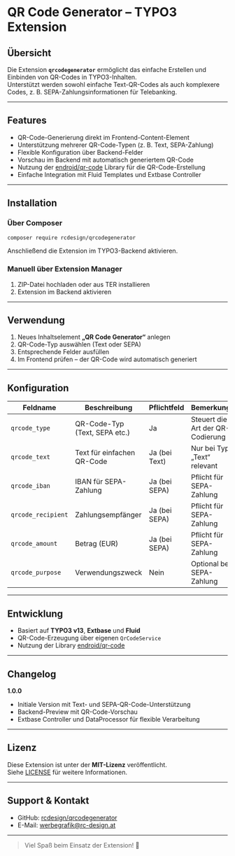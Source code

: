 # QR Code Generator – TYPO3 Extension

## Übersicht

Die Extension **`qrcodegenerator`** ermöglicht das einfache Erstellen und Einbinden von QR-Codes in TYPO3-Inhalten.  
Unterstützt werden sowohl einfache Text-QR-Codes als auch komplexere Codes, z. B. SEPA-Zahlungsinformationen für Telebanking.

---

## Features

- QR-Code-Generierung direkt im Frontend-Content-Element
- Unterstützung mehrerer QR-Code-Typen (z. B. Text, SEPA-Zahlung)
- Flexible Konfiguration über Backend-Felder
- Vorschau im Backend mit automatisch generiertem QR-Code
- Nutzung der [endroid/qr-code](https://github.com/endroid/qr-code) Library für die QR-Code-Erstellung
- Einfache Integration mit Fluid Templates und Extbase Controller

---

## Installation

### Über Composer

```bash
composer require rcdesign/qrcodegenerator
```

Anschließend die Extension im TYPO3-Backend aktivieren.

### Manuell über Extension Manager

1. ZIP-Datei hochladen oder aus TER installieren
2. Extension im Backend aktivieren

---

## Verwendung

1. Neues Inhaltselement **„QR Code Generator“** anlegen
2. QR-Code-Typ auswählen (Text oder SEPA)
3. Entsprechende Felder ausfüllen
4. Im Frontend prüfen – der QR-Code wird automatisch generiert

---

## Konfiguration

| Feldname           | Beschreibung                  | Pflichtfeld   | Bemerkung                        |
| ------------------ | ----------------------------- | ------------- | -------------------------------- |
| `qrcode_type`      | QR-Code-Typ (Text, SEPA etc.) | Ja            | Steuert die Art der QR-Codierung |
| `qrcode_text`      | Text für einfachen QR-Code    | Ja (bei Text) | Nur bei Typ „Text“ relevant      |
| `qrcode_iban`      | IBAN für SEPA-Zahlung         | Ja (bei SEPA) | Pflicht für SEPA-Zahlung         |
| `qrcode_recipient` | Zahlungsempfänger             | Ja (bei SEPA) | Pflicht für SEPA-Zahlung         |
| `qrcode_amount`    | Betrag (EUR)                  | Ja (bei SEPA) | Pflicht für SEPA-Zahlung         |
| `qrcode_purpose`   | Verwendungszweck              | Nein          | Optional bei SEPA-Zahlung        |

---

## Entwicklung

- Basiert auf **TYPO3 v13**, **Extbase** und **Fluid**
- QR-Code-Erzeugung über eigenen `QrCodeService`
- Nutzung der Library [endroid/qr-code](https://github.com/endroid/qr-code)

---

## Changelog

**1.0.0**

- Initiale Version mit Text- und SEPA-QR-Code-Unterstützung
- Backend-Preview mit QR-Code-Vorschau
- Extbase Controller und DataProcessor für flexible Verarbeitung

---

## Lizenz

Diese Extension ist unter der **MIT-Lizenz** veröffentlicht.  
Siehe [LICENSE](LICENSE) für weitere Informationen.

---

## Support & Kontakt

- GitHub: [rcdesign/qrcodegenerator](https://github.com/chrcan/qrcodegenerator)
- E-Mail: [werbegrafik@rc-design.at](mailto:werbegrafik@rc-design.at)

---

> Viel Spaß beim Einsatz der Extension! 🚀
